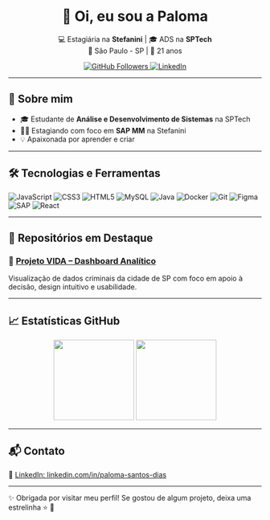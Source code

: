 <h1 align="center">👋 Oi, eu sou a Paloma</h1>

<p align="center">
  💻 Estagiária na <strong>Stefanini</strong> | 🎓 ADS na <strong>SPTech</strong><br>
  📍 São Paulo - SP | 🌟 21 anos
</p>

<p align="center">
  <a href="https://github.com/PalomaInCode">
    <img src="https://img.shields.io/github/followers/PalomaInCode?label=Seguidores&style=social" alt="GitHub Followers">
  </a>
  <a href="https://www.linkedin.com/in/palomacarreiras">
    <img src="https://img.shields.io/badge/-LinkedIn-0A66C2?style=flat-square&logo=linkedin&logoColor=white" alt="LinkedIn">
  </a>
</p>

---

## 👩 Sobre mim

- 🎓 Estudante de **Análise e Desenvolvimento de Sistemas** na SPTech  
- 👩‍💼 Estagiando com foco em **SAP MM** na Stefanini  
- 💡 Apaixonada por aprender e criar

---

## 🛠 Tecnologias e Ferramentas

![JavaScript](https://img.shields.io/badge/-JavaScript-F7DF1E?style=for-the-badge&logo=javascript&logoColor=black)
![CSS3](https://img.shields.io/badge/-CSS3-1572B6?style=for-the-badge&logo=css3&logoColor=white)
![HTML5](https://img.shields.io/badge/-HTML5-E34F26?style=for-the-badge&logo=html5&logoColor=white)
![MySQL](https://img.shields.io/badge/-MySQL-4479A1?style=for-the-badge&logo=mysql&logoColor=white)
![Java](https://img.shields.io/badge/-Java-ED8B00?style=for-the-badge&logo=java&logoColor=white)
![Docker](https://img.shields.io/badge/-Docker-2496ED?style=for-the-badge&logo=docker&logoColor=white)
![Git](https://img.shields.io/badge/-Git-F05032?style=for-the-badge&logo=git&logoColor=white)
![Figma](https://img.shields.io/badge/-Figma-F24E1E?style=for-the-badge&logo=figma&logoColor=white)
![SAP](https://img.shields.io/badge/-SAP-0FAAFF?style=for-the-badge&logo=sap&logoColor=white)
![React](https://img.shields.io/badge/-React-61DAFB?style=for-the-badge&logo=react&logoColor=white)

---

## 🌟 Repositórios em Destaque

### 📌 [Projeto VIDA – Dashboard Analítico](https://github.com/guilherme-paiva1/vigi-data)  
Visualização de dados criminais da cidade de SP com foco em apoio à decisão, design intuitivo e usabilidade.

---

## 📈 Estatísticas GitHub

<p align="center">
  <img height="160em" src="https://github-readme-stats.vercel.app/api?username=PalomaInCode&show_icons=true&theme=rose_pine" />
  <img height="160em" src="https://github-readme-stats.vercel.app/api/top-langs/?username=PalomaInCode&layout=compact&theme=rose_pine"/>
</p>

---

## 📬 Contato

💼 [LinkedIn: linkedin.com/in/paloma-santos-dias](https://www.linkedin.com/in/paloma-santos-dias)

---

✨ Obrigada por visitar meu perfil! Se gostou de algum projeto, deixa uma estrelinha ⭐ 💖
